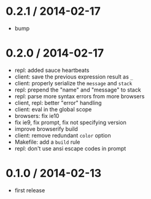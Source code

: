 
0.2.1 / 2014-02-17
==================

 * bump

0.2.0 / 2014-02-17
==================

 * repl: added sauce heartbeats
 * client: save the previous expression result as `_`
 * client: properly serialize the `message` and `stack`
 * repl: prepend the "name" and "message" to stack
 * repl: parse more syntax errors from more browsers
 * client, repl: better "error" handling
 * client: eval in the global scope
 * browsers: fix ie10
 * fix ie9, fix prompt, fix not specifying version
 * improve browserify build
 * client: remove redundant `color` option
 * Makefile: add a `build` rule
 * repl: don't use ansi escape codes in prompt

0.1.0 / 2014-02-13
==================

 * first release
